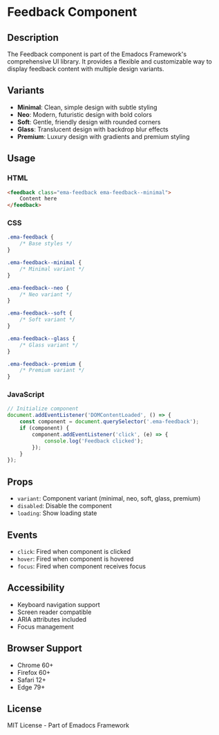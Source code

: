 # Feedback Component

## Description
The Feedback component is part of the Emadocs Framework's comprehensive UI library. It provides a flexible and customizable way to display feedback content with multiple design variants.

## Variants
- **Minimal**: Clean, simple design with subtle styling
- **Neo**: Modern, futuristic design with bold colors
- **Soft**: Gentle, friendly design with rounded corners
- **Glass**: Translucent design with backdrop blur effects
- **Premium**: Luxury design with gradients and premium styling

## Usage

### HTML
```html
<feedback class="ema-feedback ema-feedback--minimal">
    Content here
</feedback>
```

### CSS
```css
.ema-feedback {
    /* Base styles */
}

.ema-feedback--minimal {
    /* Minimal variant */
}

.ema-feedback--neo {
    /* Neo variant */
}

.ema-feedback--soft {
    /* Soft variant */
}

.ema-feedback--glass {
    /* Glass variant */
}

.ema-feedback--premium {
    /* Premium variant */
}
```

### JavaScript
```javascript
// Initialize component
document.addEventListener('DOMContentLoaded', () => {
    const component = document.querySelector('.ema-feedback');
    if (component) {
        component.addEventListener('click', (e) => {
            console.log('Feedback clicked');
        });
    }
});
```

## Props
- `variant`: Component variant (minimal, neo, soft, glass, premium)
- `disabled`: Disable the component
- `loading`: Show loading state

## Events
- `click`: Fired when component is clicked
- `hover`: Fired when component is hovered
- `focus`: Fired when component receives focus

## Accessibility
- Keyboard navigation support
- Screen reader compatible
- ARIA attributes included
- Focus management

## Browser Support
- Chrome 60+
- Firefox 60+
- Safari 12+
- Edge 79+

## License
MIT License - Part of Emadocs Framework

